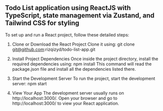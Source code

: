 ## Todo List application using ReactJS with TypeScript, state management via Zustand, and Tailwind CSS for styling

To set up and run a React project, follow these detailed steps:

1. Clone or Download the React Project
Clone it using: git clone git@github.com:rizqizyd/todo-list-app.git

2. Install Project Dependencies
Once inside the project directory, install the required dependencies using: npm install
This command will read the package.json file and install all the dependencies listed there.

3. Start the Development Server
To run the project, start the development server: npm start

4. View Your App
The development server usually runs on http://localhost:3000/.
Open your browser and go to http://localhost:3000/ to view your React application.

